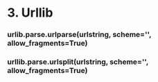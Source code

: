 # 3. Urllib

### urlib.parse.urlparse(urlstring, scheme='', allow_fragments=True)


### urllib.parse.urlsplit(urlstring, scheme='', allow_fragments=True)